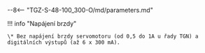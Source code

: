 --8<-- "TGZ-S-48-100_300-O/md/parameters.md"

!!! info "Napájení brzdy"

	\* Bez napájení brzdy servomotoru (od 0,5 do 1A u řady TGN) a digitálních výstupů (až 6 x 300 mA).
